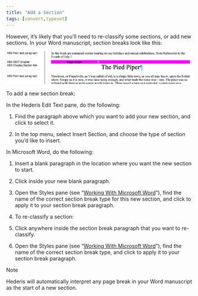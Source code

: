 ```yaml
---
title: "Add a Section"
tags: [convert,typeset]
---
```

 
<html><body><section data-type="chapter" class="hsecchapter" data-hederis-type="hsecchapter" id="add-a-section" data-pi-attrs="id: add-a-section; data-tags: convert,typeset;" role="doc-chapter" data-tags="convert,typeset" data-author-name=" " data-book-title=" " title="Add a Section"><p class="hblkp" data-hederis-type="hblkp" id="pMn7244CD">However, it&#8217;s likely that you&#8217;ll need to re-classify some sections, or add new sections. In your Word manuscript, section breaks look like this:</p><img data-hederis-type="hblkimg" class="hblkimg" id="p0CZVSfW6" src="/images/sectbr.png" data-img-src="/images/sectbr.png"/><p class="hblkp" data-hederis-type="hblkp" id="phvyv7NsJ">To add a new section break:</p><p class="hblkp" data-hederis-type="hblkp" id="pWQdXyu5q">In the Hederis Edit Text pane, do the following:</p><ol class="hwprnumlist" data-hederis-type="hwprnumlist" id="pJUWLIibI"><li class="hblkoli" data-hederis-type="hblkoli" id="liD3hMAIsN"><p class="hblkoli" data-hederis-type="hblklip" id="pCnUqx9qX">Find the paragraph above which you want to add your new section, and click to select it.</p></li><li class="hblkoli" data-hederis-type="hblkoli" id="li4PCXwOAJ"><p class="hblkoli" data-hederis-type="hblklip" id="p1ryhYSIm">In the top menu, select Insert Section, and choose the type of section you&#8217;d like to insert.</p></li></ol><p class="hblkp" data-hederis-type="hblkp" id="pyrrp5wfh">In Microsoft Word, do the following:</p><ol class="hwprnumlist" data-hederis-type="hwprnumlist" id="pc7tGLZhX"><li class="hblkoli" data-hederis-type="hblkoli" id="lip23HV0iM"><p class="hblkoli" data-hederis-type="hblklip" id="pgkjN4AMd">Insert a blank paragraph in the location where you want the new section to start.</p></li><li class="hblkoli" data-hederis-type="hblkoli" id="liv78oxOVD"><p class="hblkoli" data-hederis-type="hblklip" id="pCZqpgEPk">Click inside your new blank paragraph.</p></li><li class="hblkoli" data-hederis-type="hblkoli" id="lip1TwQPj4"><p class="hblkoli" data-hederis-type="hblklip" id="pJbsc8rS0">Open the Styles pane (see &#8220;<a href="{% link _docs/fine-tune-styles.md %}" class="hspana" data-hederis-type="hspana" id="p5C7AqKrP">Working With Microsoft Word</a>&#8221;), find the name of the correct section break type for this new section, and click to apply it to your section break paragraph.</p></li><li class="hblkoli" data-hederis-type="hblkoli" id="liTntIM96A"><p class="hblkoli" data-hederis-type="hblklip" id="p7MMhUx4k">To re-classify a section:</p></li><li class="hblkoli" data-hederis-type="hblkoli" id="liJ9sD1hmG"><p class="hblkoli" data-hederis-type="hblklip" id="psAA0qDdu">Click anywhere inside the section break paragraph that you want to re-classify.</p></li><li class="hblkoli" data-hederis-type="hblkoli" id="liNUihL4uE"><p class="hblkoli" data-hederis-type="hblklip" id="pIQpxw53Q">Open the Styles pane (see &#8220;<a href="{% link _docs/fine-tune-styles.md %}" class="hspana" data-hederis-type="hspana" id="pFWluemg1">Working With Microsoft Word</a>&#8221;), find the name of the correct section break type, and click to apply it to your section break paragraph.</p></li></ol><aside class="hwprbox box" data-hederis-type="hwprbox" id="pYaWIWBwk" data-type="sidebar"><p class="hblktype" data-hederis-type="hblktype" id="p4SIwrIzR">Note</p><p class="hblkp" data-hederis-type="hblkp" id="pUpQNx8Lr">Hederis will automatically interpret any page break in your Word manuscript as the start of a new section.</p></aside></section></body></html>
